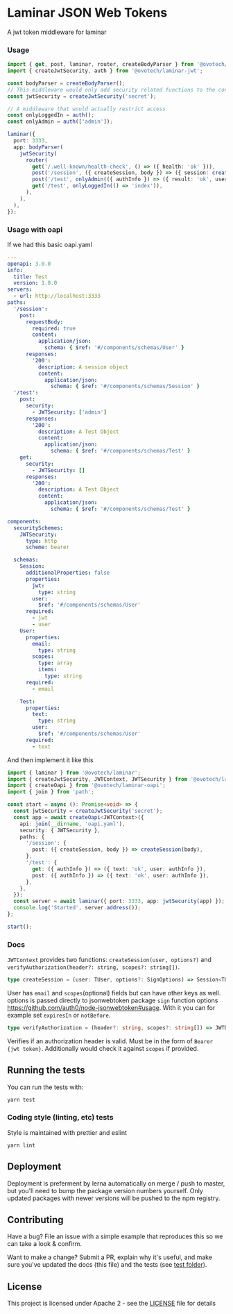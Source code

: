 # Laminar JSON Web Tokens

A jwt token middleware for laminar

### Usage

```typescript
import { get, post, laminar, router, createBodyParser } from '@ovotech/laminar';
import { createJwtSecurity, auth } from '@ovotech/laminar-jwt';

const bodyParser = createBodyParser();
// This middleware would only add security related functions to the context, without restricting any access
const jwtSecurity = createJwtSecurity('secret');

// A middleware that would actually restrict access
const onlyLoggedIn = auth();
const onlyAdmin = auth(['admin']);

laminar({
  port: 3333,
  app: bodyParser(
    jwtSecurity(
      router(
        get('/.well-known/health-check', () => ({ health: 'ok' })),
        post('/session', ({ createSession, body }) => ({ session: createSession(body) })),
        post('/test', onlyAdmin(({ authInfo }) => ({ result: 'ok', user: authInfo }))),
        get('/test', onlyLoggedIn(() => 'index')),
      ),
    ),
  ),
});
```

### Usage with oapi

If we had this basic oapi.yaml

```yaml
---
openapi: 3.0.0
info:
  title: Test
  version: 1.0.0
servers:
  - url: http://localhost:3333
paths:
  '/session':
    post:
      requestBody:
        required: true
        content:
          application/json:
            schema: { $ref: '#/components/schemas/User' }
      responses:
        '200':
          description: A session object
          content:
            application/json:
              schema: { $ref: '#/components/schemas/Session' }
  '/test':
    post:
      security:
        - JWTSecurity: ['admin']
      responses:
        '200':
          description: A Test Object
          content:
            application/json:
              schema: { $ref: '#/components/schemas/Test' }
    get:
      security:
        - JWTSecurity: []
      responses:
        '200':
          description: A Test Object
          content:
            application/json:
              schema: { $ref: '#/components/schemas/Test' }

components:
  securitySchemes:
    JWTSecurity:
      type: http
      scheme: bearer

  schemas:
    Session:
      additionalProperties: false
      properties:
        jwt:
          type: string
        user:
          $ref: '#/components/schemas/User'
      required:
        - jwt
        - user
    User:
      properties:
        email:
          type: string
        scopes:
          type: array
          items:
            type: string
      required:
        - email

    Test:
      properties:
        text:
          type: string
        user:
          $ref: '#/components/schemas/User'
      required:
        - text
```

And then implement it like this

```typescript
import { laminar } from '@ovotech/laminar';
import { createJwtSecurity, JWTContext, JWTSecurity } from '@ovotech/laminar-jwt';
import { createOapi } from '@ovotech/laminar-oapi';
import { join } from 'path';

const start = async (): Promise<void> => {
  const jwtSecurity = createJwtSecurity('secret');
  const app = await createOapi<JWTContext>({
    api: join(__dirname, 'oapi.yaml'),
    security: { JWTSecurity },
    paths: {
      '/session': {
        post: ({ createSession, body }) => createSession(body),
      },
      '/test': {
        get: ({ authInfo }) => ({ text: 'ok', user: authInfo }),
        post: ({ authInfo }) => ({ text: 'ok', user: authInfo }),
      },
    },
  });
  const server = await laminar({ port: 3333, app: jwtSecurity(app) });
  console.log('Started', server.address());
};

start();
```

### Docs

`JWTContext` provides two functions: `createSession(user, options?)` and `verifyAuthorization(header?: string, scopes?: string[])`.

```typescript
type createSession = (user: TUser, options?: SignOptions) => Session<TUser>;
```

User has `email` and `scopes`(optional) fields but can have other keys as well. options is passed directly to jsonwebtoken package `sign` function options https://github.com/auth0/node-jsonwebtoken#usage. With it you can for example set `expiresIn` or `notBefore`.

```typescript
type verifyAuthorization = (header?: string, scopes?: string[]) => JWTData;
```

Verifies if an authorization header is valid. Must be in the form of `Bearer {jwt token}`. Additionally would check it against `scopes` if provided.

## Running the tests

You can run the tests with:

```bash
yarn test
```

### Coding style (linting, etc) tests

Style is maintained with prettier and eslint

```
yarn lint
```

## Deployment

Deployment is preferment by lerna automatically on merge / push to master, but you'll need to bump the package version numbers yourself. Only updated packages with newer versions will be pushed to the npm registry.

## Contributing

Have a bug? File an issue with a simple example that reproduces this so we can take a look & confirm.

Want to make a change? Submit a PR, explain why it's useful, and make sure you've updated the docs (this file) and the tests (see [test folder](test)).

## License

This project is licensed under Apache 2 - see the [LICENSE](LICENSE) file for details
